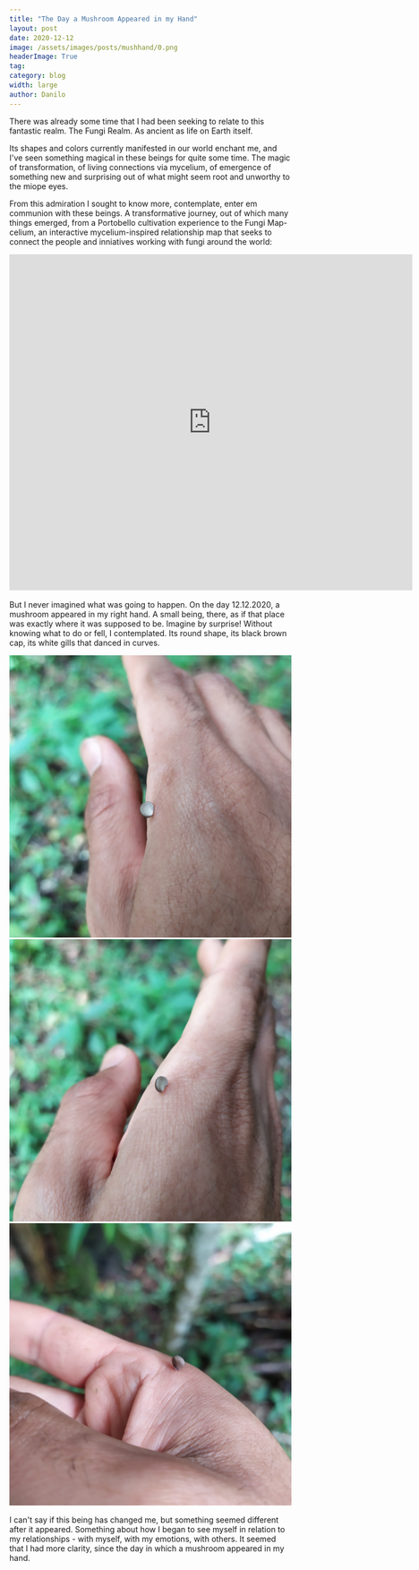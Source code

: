 ```yaml
---
title: "The Day a Mushroom Appeared in my Hand"
layout: post
date: 2020-12-12
image: /assets/images/posts/mushhand/0.png
headerImage: True
tag:
category: blog
width: large
author: Danilo
---
```


There was already some time that I had been seeking to relate to this fantastic realm. The Fungi Realm. As ancient as life on Earth itself.

Its shapes and colors currently manifested in our world enchant me, and I've seen something magical in these beings for quite some time. The magic of transformation, of living connections via mycelium, of emergence of something new and surprising out of what might seem root and unworthy to the miope eyes.

From this admiration I sought to know more, contemplate, enter em communion with these beings. A transformative journey, out of which many things emerged, from a Portobello cultivation experience to the Fungi Map-celium, an interactive mycelium-inspired relationship map that seeks to connect the people and inniatives working with fungi around the world:

<iframe src="https://embed.kumu.io/1a9491fa12b428247d03806efcf32a91" width="720" height="600" frameborder="0"></iframe>

But I never imagined what was going to happen. On the day 12.12.2020, a mushroom appeared in my right hand. A small being, there, as if that place was exactly where it was supposed to be. Imagine by surprise! Without knowing what to do or fell, I contemplated. Its round shape, its black brown cap, its white gills that danced in curves.

![img](/assets/images/posts/mushhand/2.jpg)
![img](/assets/images/posts/mushhand/3.jpg)
![img](/assets/images/posts/mushhand/4.jpg)

I can't say if this being has changed me, but something seemed different after it appeared. Something about how I began to see myself in relation to my relationships - with myself, with my emotions, with others. It seemed that I had more clarity, since the day in which a mushroom appeared in my hand.
